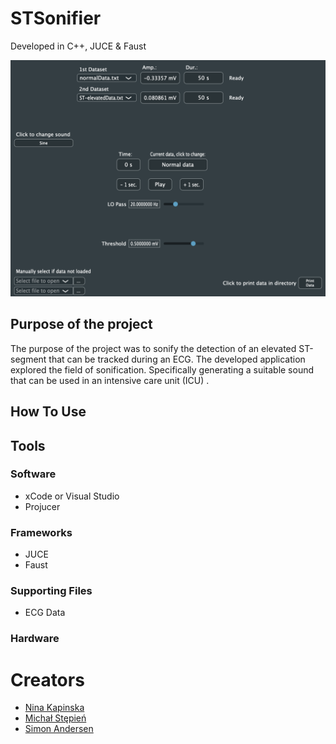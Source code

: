 # STSonifier
Developed in C++, JUCE & Faust

<p align="center">
  <img width="700" heigh="150" src="https://github.com/ThaDuyx/STSonifier/blob/main/STSonifier/Images/STSonifier.png?raw=true"/>
</p>

## Purpose of the project
The purpose of the project was to sonify the detection of an elevated ST-segment that can be tracked during an ECG. The developed application explored the field of sonification. Specifically generating a suitable sound that can be used in an intensive care unit (ICU) .

## How To Use

## Tools

### Software
- xCode or Visual Studio
- Projucer

### Frameworks
- JUCE
- Faust

### Supporting Files
- ECG Data

### Hardware

# Creators
- [Nina Kapinska](https://github.com/karpi22)
- [Michał Stępień](https://github.com/mstepien96)
- [Simon Andersen](https://github.com/ThaDuyx)

